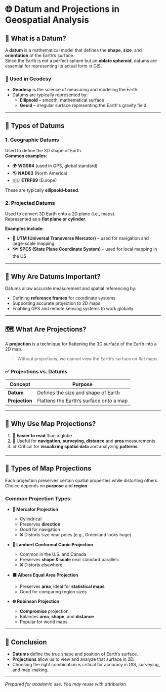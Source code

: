 # 🌐 Datum and Projections in Geospatial Analysis

## 📌 What is a Datum?

A **datum** is a mathematical model that defines the **shape**, **size**, and **orientation** of the Earth’s surface.  
Since the Earth is not a perfect sphere but an **oblate spheroid**, datums are essential for representing its actual form in GIS.

### 🔬 Used in Geodesy

- **Geodesy** is the science of measuring and modeling the Earth.
- Datums are typically represented by:
  - **Ellipsoid** – smooth, mathematical surface
  - **Geoid** – irregular surface representing the Earth's gravity field

---

## 🧭 Types of Datums

### 1. Geographic Datums

Used to define the 3D shape of Earth.  
**Common examples:**
- 🌍 **WGS84** (used in GPS, global standard)
- 🌎 **NAD83** (North America)
- 🇪🇺 **ETRF89** (Europe)

These are typically **ellipsoid-based**.

### 2. Projected Datums

Used to convert 3D Earth onto a 2D plane (i.e., maps).  
Represented as a **flat plane or cylinder**.

**Examples include:**
- 📐 **UTM (Universal Transverse Mercator)** – used for navigation and large-scale mapping
- 🗺️ **SPCS (State Plane Coordinate System)** – used for local mapping in the US

---

## 🧮 Why Are Datums Important?

Datums allow accurate measurement and spatial referencing by:
- Defining **reference frames** for coordinate systems
- Supporting accurate projection to 2D maps
- Enabling GPS and remote sensing systems to work globally

---

## 🗺️ What Are Projections?

A **projection** is a technique for flattening the 3D surface of the Earth into a 2D map.

> Without projections, we cannot view the Earth’s surface on flat maps.

### ✅ Projections vs. Datums

| Concept    | Purpose                                      |
|------------|----------------------------------------------|
| **Datum**  | Defines the size and shape of Earth          |
| **Projection** | Flattens the Earth’s surface onto a map     |

---

## 📍 Why Use Map Projections?

1. 📖 **Easier to read** than a globe  
2. 🧭 Useful for **navigation**, **surveying**, **distance** and **area** measurements  
3. 📊 Critical for **visualizing spatial data** and analyzing **patterns**  

---

## 🧩 Types of Map Projections

Each projection preserves certain spatial properties while distorting others. Choice depends on **purpose** and **region**.

### Common Projection Types:

- **🧭 Mercator Projection**  
  - Cylindrical
  - Preserves **direction**
  - Good for navigation  
  - ❌ Distorts size near poles (e.g., Greenland looks huge)

- **📐 Lambert Conformal Conic Projection**  
  - Common in the U.S. and Canada  
  - Preserves **shape & scale** near standard parallels  
  - ❌ Distorts elsewhere

- **🟫 Albers Equal Area Projection**  
  - Preserves **area**, ideal for **statistical maps**  
  - Good for comparing region sizes

- **🌐 Robinson Projection**  
  - **Compromise** projection  
  - Balances **area**, **shape**, and **distance**  
  - Popular for world maps

---

## 🎯 Conclusion

- **Datums** define the true shape and position of Earth’s surface.
- **Projections** allow us to view and analyze that surface in 2D.
- Choosing the right combination is critical for accuracy in GIS, surveying, and map-making.

---

*Prepared for academic use. You may reuse with attribution.*
